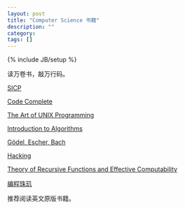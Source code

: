 ```yaml
---
layout: post
title: "Computer Science 书籍"
description: ""
category: 
tags: []
---
```

{% include JB/setup %}

读万卷书，敲万行码。

[SICP](http://book.douban.com/subject/1148282/)


[Code Complete](http://book.douban.com/subject/1477390/)

[The Art of UNIX Programming](http://book.douban.com/subject/1229959/)

[Introduction to Algorithms](http://book.douban.com/subject/1433399/)

[Gödel, Escher, Bach](http://book.douban.com/subject/1372834/)

[Hacking](http://book.douban.com/subject/2584955/)

[Theory of Recursive Functions and Effective Computability](http://book.douban.com/subject/1437116/)

[编程珠玑](http://book.douban.com/subject/3227098/)

推荐阅读英文原版书籍。